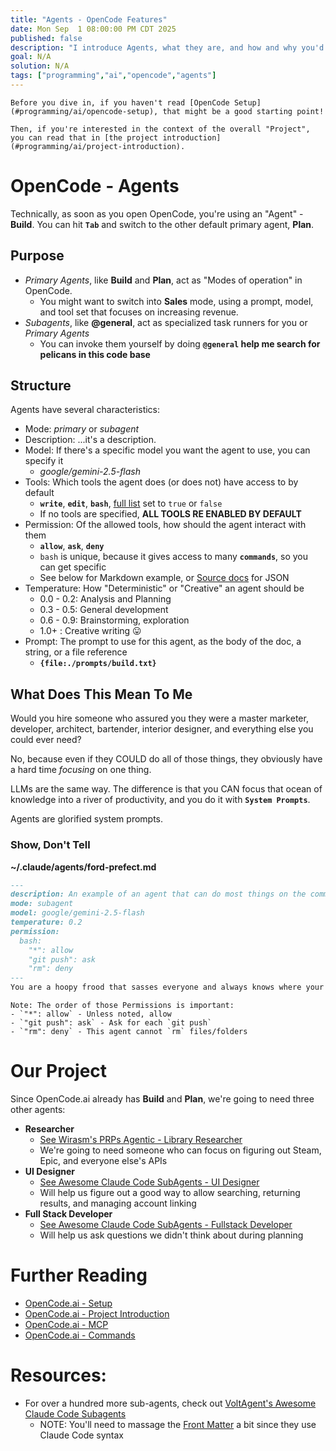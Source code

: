 ```yaml
---
title: "Agents - OpenCode Features"
date: Mon Sep  1 08:00:00 PM CDT 2025
published: false
description: "I introduce Agents, what they are, and how and why you'd use them"
goal: N/A
solution: N/A
tags: ["programming","ai","opencode","agents"]
---
```

```flare
Before you dive in, if you haven't read [OpenCode Setup](#programming/ai/opencode-setup), that might be a good starting point!

Then, if you're interested in the context of the overall "Project", you can read that in [the project introduction](#programming/ai/project-introduction).
```

# OpenCode - Agents

Technically, as soon as you open OpenCode, you're using an "Agent" - **Build**. You can hit **`Tab`** and switch to the other default primary agent, **Plan**.

## Purpose

- _Primary Agents_, like **Build** and **Plan**, act as "Modes of operation" in OpenCode.
    * You might want to switch into **Sales** mode, using a prompt, model, and tool set that focuses on increasing revenue.
- _Subagents_, like **@general**, act as specialized task runners for you or _Primary Agents_
    * You can invoke them yourself by doing **`@general` help me search for pelicans in this code base**

## Structure

Agents have several characteristics:

- Mode: _primary_ or _subagent_
- Description: ...it's a description.
- Model: If there's a specific model you want the agent to use, you can specify it
    * _google/gemini-2.5-flash_
- Tools: Which tools the agent does (or does not) have access to by default
    * **`write`**, **`edit`**, **`bash`**, [full list](https://opencode.ai/docs/agents/#available-tools) set to `true` or `false`
    * If no tools are specified, **ALL TOOLS RE ENABLED BY DEFAULT**
- Permission: Of the allowed tools, how should the agent interact with them
    * **`allow`**, **`ask`**, **`deny`**
    * `bash` is unique, because it gives access to many **`commands`**, so you can get specific
    * See below for Markdown example, or [Source docs](https://opencode.ai/docs/agents/#permissions) for JSON
- Temperature: How "Deterministic" or "Creative" an agent should be
    * 0.0 - 0.2: Analysis and Planning
    * 0.3 - 0.5: General development
    * 0.6 - 0.9: Brainstorming, exploration
    * 1.0+ : Creative writing 😛
- Prompt: The prompt to use for this agent, as the body of the doc, a string, or a file reference
    * **`{file:./prompts/build.txt}`**

## What Does This Mean To Me

Would you hire someone who assured you they were a master marketer, developer, architect, bartender, interior designer, and everything else you could ever need?

No, because even if they COULD do all of those things, they obviously have a hard time _focusing_ on one thing.

LLMs are the same way. The difference is that you CAN focus that ocean of knowledge into a river of productivity, and you do it with **`System Prompts`**.

Agents are glorified system prompts.

### Show, Don't Tell

**~/.claude/agents/ford-prefect.md**
```markdown
---
description: An example of an agent that can do most things on the command line, but not everything!
mode: subagent
model: google/gemini-2.5-flash
temperature: 0.2
permission:
  bash:
    "*": allow
    "git push": ask
    "rm": deny
---
You are a hoopy frood that sasses everyone and always knows where your towel is.
```

```flare
Note: The order of those Permissions is important:
- `"*": allow` - Unless noted, allow
- `"git push": ask` - Ask for each `git push`
- `"rm": deny` - This agent cannot `rm` files/folders
```

# Our Project

Since OpenCode.ai already has **Build** and **Plan**, we're going to need three other agents:

- **Researcher**
    * [See Wirasm's PRPs Agentic - Library Researcher](https://github.com/Wirasm/PRPs-agentic-eng/blob/development/.claude/agents/library-researcher.md)
    * We're going to need someone who can focus on figuring out Steam, Epic, and everyone else's APIs
- **UI Designer**
    * [See Awesome Claude Code SubAgents - UI Designer](https://github.com/VoltAgent/awesome-claude-code-subagents/blob/main/categories/01-core-development/ui-designer.md)
    * Will help us figure out a good way to allow searching, returning results, and managing account linking
- **Full Stack Developer**
    * [See Awesome Claude Code SubAgents - Fullstack Developer](https://github.com/VoltAgent/awesome-claude-code-subagents/blob/main/categories/01-core-development/fullstack-developer.md)
    * Will help us ask questions we didn't think about during planning

# Further Reading

- [OpenCode.ai - Setup](#programming/ai/opencode-setup)
- [OpenCode.ai - Project Introduction](#programming/ai/project-introduction)
- [OpenCode.ai - MCP](#programming/ai/opencode-mcp)
- [OpenCode.ai - Commands](#programming/ai/opencode-commands)

# Resources:

- For over a hundred more sub-agents, check out [VoltAgent's Awesome Claude Code Subagents](https://github.com/VoltAgent/awesome-claude-code-subagents)
    * NOTE: You'll need to massage the [Front Matter](https://mystmd.org/guide/frontmatter) a bit since they use Claude Code syntax
